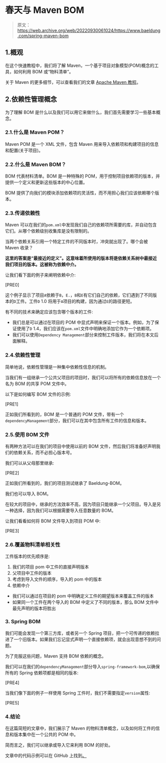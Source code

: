 # 春天与 Maven BOM

> 原文：<https://web.archive.org/web/20220930061024/https://www.baeldung.com/spring-maven-bom>

## 1.概观

在这个快速教程中，我们将了解 Maven，一个基于项目对象模型(POM)概念的工具，如何利用 BOM 或“物料清单”。

关于 Maven 的更多细节，可以查看我们的文章 [Apache Maven 教程](/web/20220701010503/https://www.baeldung.com/maven)。

## 2.依赖性管理概念

为了理解 BOM 是什么以及我们可以用它来做什么，我们首先需要学习一些基本概念。

### 2.1.什么是 Maven POM？

Maven POM 是一个 XML 文件，包含 Maven 用来导入依赖项和构建项目的信息和配置(关于项目)。

### 2.2.什么是 Maven BOM？

BOM 代表材料清单。BOM 是一种特殊的 POM，用于控制项目依赖项的版本，并提供一个定义和更新这些版本的中心位置。

BOM 提供了向我们的模块添加依赖项的灵活性，而不用担心我们应该依赖哪个版本。

### 2.3.传递依赖性

Maven 可以在我们的`pom.xml`中发现我们自己的依赖项所需要的库，并自动包含它们。从哪个依赖级别收集库是没有限制的。

当两个依赖关系引用一个特定工件的不同版本时，冲突就出现了。哪个会被 Maven 收录？

**这里的答案是“最接近的定义”。这意味着所使用的版本将是依赖关系树中最接近我们项目的版本。这被称为依赖中介。**

让我们看下面的例子来阐明依赖中介:

[PRE0]

这个例子显示了项目`A`依赖于`B`，`E.`，`B`和`E`有它们自己的依赖，它们遇到了不同版本的`D`工件。工件`D` 1.0 将用于`A`项目的构建，因为通过`E`的路径更短。

有不同的技术来确定应该包含哪个版本的工件:

*   我们总是可以通过在项目的 POM 中显式声明来保证一个版本。例如，为了保证使用了`D` 1.4，我们应该在`pom.xml`文件中明确地添加它作为一个依赖项。
*   我们可以使用`Dependency Management`部分来控制工件版本，我们将在本文后面解释。

### 2.4.依赖性管理

简单地说，依赖性管理是一种集中依赖性信息的机制。

当我们有一组继承一个公共父项目的项目时，我们可以将所有的依赖信息放在一个名为 BOM 的共享 POM 文件中。

以下是如何编写 BOM 文件的示例:

[PRE1]

正如我们所看到的，BOM 是一个普通的 POM 文件，带有一个`dependencyManagement`部分，我们可以在其中包含所有工件的信息和版本。

### 2.5.使用 BOM 文件

有两种方法可以在我们的项目中使用以前的 BOM 文件，然后我们将准备好声明我们的依赖关系，而不必担心版本号。

我们可以从父母那里继承:

[PRE2]

正如我们所看到的，我们的项目测试继承了 Baeldung-BOM。

我们也可以导入 BOM。

在较大的项目中，继承的方法效率不高，因为项目只能继承一个父项目。导入是另一种选择，因为我们可以根据需要导入任意数量的 BOM。

让我们看看如何将 BOM 文件导入到项目 POM 中:

[PRE3]

### 2.6.覆盖物料清单相关性

工件版本的优先顺序是:

1.  我们的项目 pom 中工件的直接声明版本
2.  父项目中工件的版本
3.  考虑到导入文件的顺序，导入的 pom 中的版本
4.  依赖中介

*   我们可以通过在项目的 pom 中明确定义工件的期望版本来覆盖工件的版本
*   如果同一个工件在两个导入的 BOM 中定义了不同的版本，那么 BOM 文件中最先声明的版本将胜出

### 3\. Spring BOM

我们可能会发现一个第三方库，或者另一个 Spring 项目，把一个可传递的依赖拉进了一个旧版本。如果我们忘记显式声明一个直接依赖项，就会出现意想不到的问题。

为了克服这些问题，Maven 支持 BOM 依赖的概念。

我们可以在我们的`dependencyManagement`部分导入`spring-framework-bom`,以确保所有的 Spring 依赖项都是相同的版本:

[PRE4]

当我们像下面的例子一样使用 Spring 工件时，我们不需要指定`version`属性:

[PRE5]

### 4.结论

在这篇简短的文章中，我们展示了 Maven 的物料清单概念，以及如何将工件的信息和版本集中在一个公共的 POM 中。

简而言之，我们可以继承或导入它来利用 BOM 的好处。

文章中的代码示例可以在 GitHub 上找到[。](https://web.archive.org/web/20220701010503/https://github.com/eugenp/tutorials/tree/master/spring-bom)